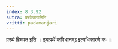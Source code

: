 ```yaml
---
index: 8.3.92
sutra: प्रष्ठोऽग्रगामिनि
vritti: padamanjari
---
```


 प्रस्थे हिमवत इति । ठ्घञर्थे कविधानम्ऽ इत्यधिकारणे कः ॥